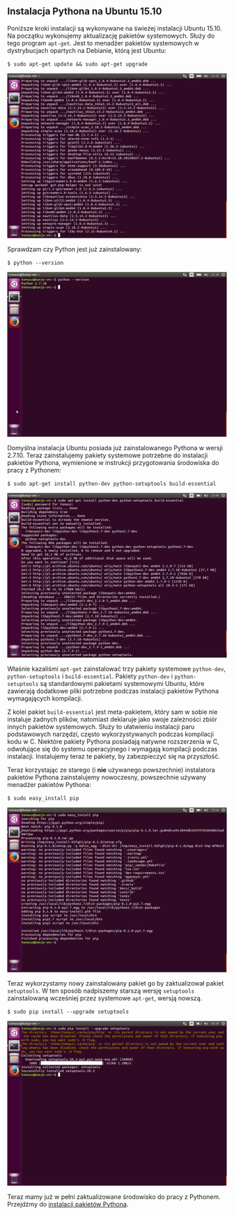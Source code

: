 ## Instalacja Pythona na Ubuntu 15.10

Poniższe kroki instalacji są wykonywane na świeżej instalacji Ubuntu 15.10. Na początku wykonujemy aktualizację pakietów systemowych. Służy do tego program `apt-get`. Jest to menadżer pakietów systemowych w dystrybucjach opartych na Debianie, którą jest Ubuntu:

```text
$ sudo apt-get update && sudo apt-get upgrade
```
![](ubuntu-15.10/01.png)

Sprawdzam czy Python jest już zainstalowany:

```text
$ python --version
```
![](ubuntu-15.10/02.png)

Domyślna instalacja Ubuntu posiada już zainstalowanego Pythona w wersji 2.7.10. Teraz zainstalujemy pakiety systemowe potrzebne do instalacji pakietów Pythona, wymienione w instrukcji przygotowania środowiska do pracy z Pythonem:

```text
$ sudo apt-get install python-dev python-setuptools build-essential
```
![](ubuntu-15.10/03.png)

Właśnie kazaliśmi `apt-get` zainstalować trzy pakiety systemowe `python-dev`, `python-setuptools` i `build-essential`. Pakiety `python-dev` i `python-setuptools` są standardowymi pakietami systemowymi Ubuntu, które zawierają dodatkowe pliki potrzebne podczas instalacji pakietów Pythona wymagających kompilacji.

Z kolei pakiet `build-essential` jest meta-pakietem, który sam w sobie nie instaluje żadnych plików, natomiast deklaruje jako swoje zależności zbiór innych pakietów systemowych. Służy to ułatwieniu instalacji paru podstawowych narzędzi, często wykorzystywanych podczas kompilacji kodu w C. Niektóre pakiety Pythona posiadają natywne rozszerzenia w C, odwołujące się do systemu operacyjnego i wymagają kompilacji podczas instalacji. Instalujemy teraz te pakiety, by zabezpieczyć się na przyszłość.

Teraz korzystając ze starego (i **nie** używanego powszechnie) instalatora pakietów Pythona zainstalujemy nowoczesny, powszechnie używany menadżer pakietów Pythona:

```text
$ sudo easy_install pip
```
![](ubuntu-15.10/04.png)

Teraz wykorzystamy nowy zainstalowany pakiet go by zaktualizował pakiet `setuptools`. W ten sposób nadpiszemy starszą wersję `setuptools` zainstalowaną wcześniej przez systemowe `apt-get`, wersją nowszą.

```text
$ sudo pip install --upgrade setuptools
```
![](ubuntu-15.10/05.png)

Teraz mamy już w pełni zaktualizowane środowisko do pracy z Pythonem. Przejdźmy do [instalacji pakietów Pythona](../instalacja-pakietow-pythona/z-sudo.md).

